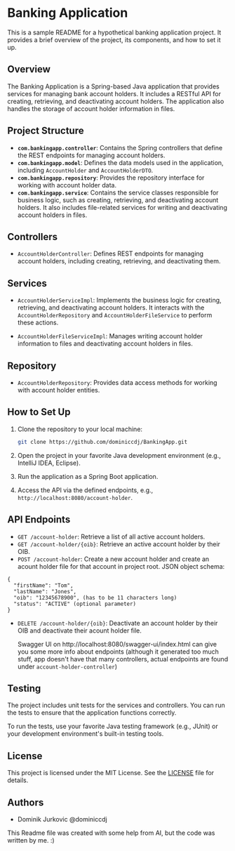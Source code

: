 # Banking Application

This is a sample README for a hypothetical banking application project. It provides a brief overview of the project, its
components, and how to set it up.

## Overview

The Banking Application is a Spring-based Java application that provides services for managing bank account holders. It
includes a RESTful API for creating, retrieving, and deactivating account holders. The application also handles the
storage of account holder information in files.

## Project Structure

- **`com.bankingapp.controller`**: Contains the Spring controllers that define the REST endpoints for managing account
  holders.
- **`com.bankingapp.model`**: Defines the data models used in the application, including `AccountHolder`
  and `AccountHolderDTO`.
- **`com.bankingapp.repository`**: Provides the repository interface for working with account holder data.
- **`com.bankingapp.service`**: Contains the service classes responsible for business logic, such as creating,
  retrieving, and deactivating account holders. It also includes file-related services for writing and deactivating
  account holders in files.

## Controllers

- `AccountHolderController`: Defines REST endpoints for managing account holders, including creating, retrieving, and
  deactivating them.

## Services

- `AccountHolderServiceImpl`: Implements the business logic for creating, retrieving, and deactivating account holders.
  It interacts with the `AccountHolderRepository` and `AccountHolderFileService` to perform these actions.

- `AccountHolderFileServiceImpl`: Manages writing account holder information to files and deactivating account holders
  in files.

## Repository

- `AccountHolderRepository`: Provides data access methods for working with account holder entities.

## How to Set Up

1. Clone the repository to your local machine:

   ```bash
   git clone https://github.com/dominiccdj/BankingApp.git
   ```

2. Open the project in your favorite Java development environment (e.g., IntelliJ IDEA, Eclipse).

3. Run the application as a Spring Boot application.

4. Access the API via the defined endpoints, e.g., `http://localhost:8080/account-holder`.

## API Endpoints

- `GET /account-holder`: Retrieve a list of all active account holders.
- `GET /account-holder/{oib}`: Retrieve an active account holder by their OIB.
- `POST /account-holder`: Create a new account holder and create an acount holder file for that account in project root.
  JSON object schema:

```
{
  "firstName": "Tom",
  "lastName": "Jones",
  "oib": "12345678900", (has to be 11 characters long)
  "status": "ACTIVE" (optional parameter)
}
```

- `DELETE /account-holder/{oib}`: Deactivate an account holder by their OIB and deactivate their acount holder file.

  Swagger UI on http://localhost:8080/swagger-ui/index.html can give you some more info about endpoints (although it
  generated too much stuff, app doesn't have that many controllers, actual endpoints are found
  under `account-holder-controller`)

## Testing

The project includes unit tests for the services and controllers. You can run the tests to ensure that the application
functions correctly.

To run the tests, use your favorite Java testing framework (e.g., JUnit) or your development environment's built-in
testing tools.

## License

This project is licensed under the MIT License. See the [LICENSE](LICENSE) file for details.

## Authors

- Dominik Jurkovic @dominiccdj

This Readme file was created with some help from AI, but the code was written by me. :) 
